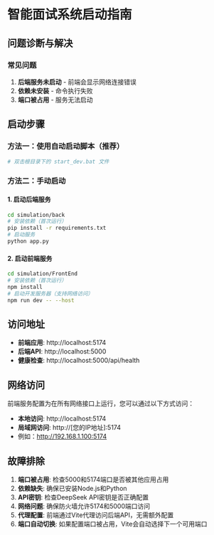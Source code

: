 # 智能面试系统启动指南

## 问题诊断与解决

### 常见问题
1. **后端服务未启动** - 前端会显示网络连接错误
2. **依赖未安装** - 命令执行失败
3. **端口被占用** - 服务无法启动

## 启动步骤

### 方法一：使用自动启动脚本（推荐）
```bash
# 双击根目录下的 start_dev.bat 文件
```

### 方法二：手动启动

#### 1. 启动后端服务
```bash
cd simulation/back
# 安装依赖（首次运行）
pip install -r requirements.txt
# 启动服务
python app.py
```

#### 2. 启动前端服务
```bash
cd simulation/FrontEnd
# 安装依赖（首次运行）
npm install
# 启动开发服务器（支持网络访问）
npm run dev -- --host
```

## 访问地址
- **前端应用**: http://localhost:5174
- **后端API**: http://localhost:5000
- **健康检查**: http://localhost:5000/api/health

## 网络访问
前端服务配置为在所有网络接口上运行，您可以通过以下方式访问：
- **本地访问**: http://localhost:5174
- **局域网访问**: http://[您的IP地址]:5174
- 例如：http://192.168.1.100:5174

## 故障排除
1. **端口被占用**: 检查5000和5174端口是否被其他应用占用
2. **依赖缺失**: 确保已安装Node.js和Python
3. **API密钥**: 检查DeepSeek API密钥是否正确配置
4. **网络问题**: 确保防火墙允许5174和5000端口访问
5. **代理配置**: 前端通过Vite代理访问后端API，无需额外配置
6. **端口自动切换**: 如果配置端口被占用，Vite会自动选择下一个可用端口 